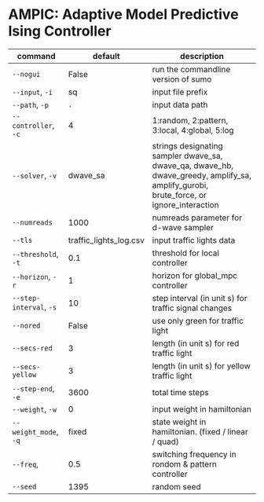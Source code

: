 # AMPIC: Adaptive Model Predictive Ising Controller


| command                 | default                | description                                                                                                                            |
| ----------------------- | ---------------------- | -------------------------------------------------------------------------------------------------------------------------------------- |
| `--nogui`               | False                  | run the commandline version of sumo                                                                                                    |
| `--input`, `-i`         | sq                     | input file prefix                                                                                                                      |
| `--path`, `-p`          | `.`                    | input data path                                                                                                                        |
| `--controller`, `-c`    | 4                      | 1:random, 2:pattern, 3:local, 4:global, 5:log                                                                                          |
| `--solver`, `-v`        | dwave_sa               | strings designating sampler dwave_sa, dwave_qa, dwave_hb, dwave_greedy, amplify_sa, amplify_gurobi, brute_force, or ignore_interaction |
| `--numreads`            | 1000                   | numreads parameter for d-wave sampler                                                                                                  |
| `--tls`                 | traffic_lights_log.csv | input traffic lights data                                                                                                              |
| `--threshold`, `-t`     | 0.1                    | threshold for local controller                                                                                                         |
| `--horizon`, `-r`       | 1                      | horizon for global_mpc controller                                                                                                      |
| `--step-interval`, `-s` | 10                     | step interval (in unit s) for traffic signal changes                                                                                   |
| `--nored`               | False                  | use only green for traffic light                                                                                                       |
| `--secs-red`            | 3                      | length (in unit s) for red traffic light                                                                                               |
| `--secs-yellow`         | 3                      | length (in unit s) for yellow traffic light                                                                                            |
| `--step-end`, `-e`      | 3600                   | total time steps                                                                                                                       |
| `--weight`, `-w`        | 0                      | input weight in hamiltonian                                                                                                            |
| `--weight_mode`, `-q`   | fixed                  | state weight in hamiltonian. (fixed / linear / quad)                                                                                   |
| `--freq`,               | 0.5                    | switching frequency in rondom & pattern controller                                                                                     |
| `--seed`                | 1395                   | random seed                                                                                                                            |
